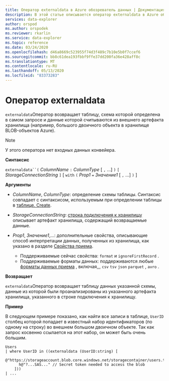 ```yaml
---
title: Оператор externaldata в Azure обозреватель данных | Документация Майкрософт
description: В этой статье описывается оператор externaldata в Azure обозреватель данных.
services: data-explorer
author: orspod
ms.author: orspodek
ms.reviewer: rkarlin
ms.service: data-explorer
ms.topic: reference
ms.date: 03/24/2020
ms.openlocfilehash: d46a8669c523955f74d3f489c7b10e5b0f7ccef6
ms.sourcegitcommit: bb8c61dea193fbbf9ffe37dd200fa36e428aff8c
ms.translationtype: MT
ms.contentlocale: ru-RU
ms.lasthandoff: 05/13/2020
ms.locfileid: "83373283"
---
```

# <a name="externaldata-operator"></a>Оператор externaldata

`externaldata`Оператор возвращает таблицу, схема которой определена в самом запросе и данные которой считываются из внешнего артефакта хранилища (например, большого двоичного объекта в хранилище BLOB-объектов Azure).

> [!NOTE]
> У этого оператора нет входных данных конвейера.

**Синтаксис**

`externaldata``(` *ColumnName* `:` *ColumnType* [ `,` ...] `)` `[` *StorageConnectionString* `]` [ `with` `(` *Prop1* `=` *Значение1* [ `,` ...] `)` ]

**Аргументы**

* *ColumnName*, *ColumnType*: определение схемы таблицы.
  Синтаксис совпадает с синтаксисом, используемым при определении таблицы в [таблице. Create](../management/create-table-command.md).

* *StorageConnectionString*: [строка подключения к хранилищу](../api/connection-strings/storage.md) описывает артефакт хранилища, содержащий возвращаемые данные.

* *Prop1*, *Значение1*,...: дополнительные свойства, описывающие способ интерпретации данных, полученных из хранилища, как указано в разделе [Свойства приема](../management/data-ingestion/index.md).
    * Поддерживаемые сейчас свойства: `format` и `ignoreFirstRecord` .
    * Поддерживаемые форматы данных: поддерживаются любые [форматы данных приема](../../ingestion-supported-formats.md) , включая,,, `csv` `tsv` `json` `parquet` , `avro` .

**Возвращает**

`externaldata`Оператор возвращает таблицу данных указанной схемы, данные из которой были проанализированы из указанного артефакта хранилища, указанного в строке подключения к хранилищу.

**Пример**

В следующем примере показано, как найти все записи в таблице, `UserID` столбец которой попадает в известный набор идентификаторов (по одному на строку) во внешнем большом двоичном объекте.
Так как запрос косвенно ссылается на этот набор, он может быть очень большим.

```
Users
| where UserID in ((externaldata (UserID:string) [
    @"https://storageaccount.blob.core.windows.net/storagecontainer/users.txt"
      h@"?...SAS..." // Secret token needed to access the blob
    ]))
| ...
```